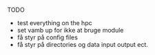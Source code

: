 TODO
- test everything on the hpc
- set vamb up for ikke at bruge module
- få styr på config files
- få styr på directories og data input output ect.